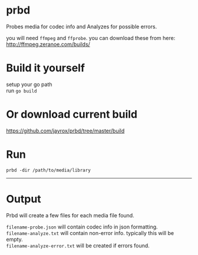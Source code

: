# prbd
Probes media for codec info and Analyzes for possible errors.

you will need `ffmpeg` and `ffprobe`. you can download these from here: http://ffmpeg.zeranoe.com/builds/  

# Build it yourself
setup your go path  
run `go build`

# Or download current build
https://github.com/jayrox/prbd/tree/master/build 

# Run
`prbd -dir /path/to/media/library`

----
# Output
Prbd will create a few files for each media file found.

`filename-probe.json` will contain codec info in json formatting.  
`filename-analyze.txt` will contain non-error info. typically this will be empty.  
`filename-analyze-error.txt` will be created if errors found.
